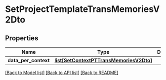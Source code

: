 # SetProjectTemplateTransMemoriesV2Dto

## Properties
Name | Type | Description | Notes
------------ | ------------- | ------------- | -------------
**data_per_context** | [**list[SetContextPTTransMemoriesV2Dto]**](SetContextPTTransMemoriesV2Dto.md) |  | 

[[Back to Model list]](../README.md#documentation-for-models) [[Back to API list]](../README.md#documentation-for-api-endpoints) [[Back to README]](../README.md)

